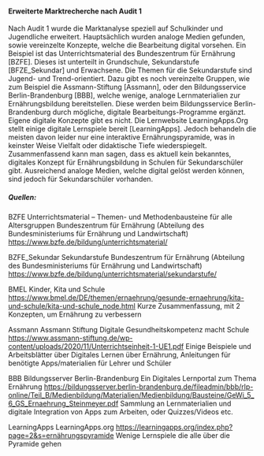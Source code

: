#### Erweiterte Marktrecherche nach Audit 1

Nach Audit 1 wurde die Marktanalyse speziell auf Schulkinder und Jugendliche erweitert.
Hauptsächlich wurden analoge Medien gefunden, sowie vereinzelte Konzepte, welche die Bearbeitung digital vorsehen. Ein Beispiel ist das Unterrichtsmaterial des Bundeszentrum für Ernährung [BZFE]. Dieses ist unterteilt in Grundschule, Sekundarstufe [BFZE_Sekundar] und Erwachsene. Die Themen für die Sekundarstufe sind Jugend- und Trend-orientiert.
Dazu gibt es noch vereinzelte Gruppen, wie zum Beispiel die Assmann-Stiftung [Assmann], oder den Bildungsservice Berlin-Brandenburg [BBB], welche wenige, analoge Lernmaterialien zur Ernährungsbildung bereitstellen. Diese werden beim Bildungsservice Berlin-Brandenburg durch mögliche, digitale Bearbeitungs-Programme ergänzt. Eigene digitale Konzepte gibt es nicht.
Die Lernwebsite LearningApps.Org stellt einige digitale Lernspiele bereit [LearningApps]. Jedoch behandeln die meisten davon leider nur eine interaktive Ernährungspyramide, was in keinster Weise Vielfalt oder didaktische Tiefe wiederspiegelt.
Zusammenfassend kann man sagen, dass es aktuell kein bekanntes, digitales Konzept für Ernährungsbildung in Schulen für Sekundarschüler gibt. Ausreichend analoge Medien, welche digital gelöst werden können, sind jedoch für Sekundarschüler vorhanden.


##### Quellen:

BZFE
Unterrichtsmaterial – Themen- und Methodenbausteine für alle Altersgruppen
Bundeszentrum für Ernährung (Abteilung des Bundesministeriums für Ernährung und Landwirtschaft)
https://www.bzfe.de/bildung/unterrichtsmaterial/

BZFE_Sekundar
Sekundarstufe
Bundeszentrum für Ernährung (Abteilung des Bundesministeriums für Ernährung und Landwirtschaft)
https://www.bzfe.de/bildung/unterrichtsmaterial/sekundarstufe/


BMEL
Kinder, Kita und Schule
https://www.bmel.de/DE/themen/ernaehrung/gesunde-ernaehrung/kita-und-schule/kita-und-schule_node.html
Kurze Zusammenfassung, mit 2 Konzepten, um Ernährung zu verbessern

Assmann
Assmann Stiftung
Digitale Gesundheitskompetenz macht Schule
https://www.assmann-stiftung.de/wp-content/uploads/2020/11/Unterrichtseinheit-1-UE1.pdf
Einige Beispiele und Arbeitsblätter über Digitales Lernen über Ernährung, Anleitungen für benötigte Apps/materialien für Lehrer und Schüler

BBB
Bildungsserver Berlin-Brandenburg
Ein Digitales Lernportal zum Thema Ernährung
https://bildungsserver.berlin-brandenburg.de/fileadmin/bbb/rlp-online/Teil_B/Medienbildung/Materialien/Medienbildung/Bausteine/GeWi_5_6_GS_Ernaehrung_Steinmeyer.pdf
Sammlung an Lernmaterialien und digitale Integration von Apps zum Arbeiten, oder Quizzes/Videos etc.

LearningApps
LearningApps.org
https://learningapps.org/index.php?page=2&s=ernährungspyramide
Wenige Lernspiele die alle über die Pyramide gehen 

